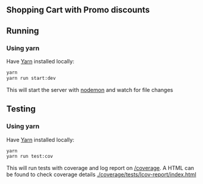 ## Shopping Cart with Promo discounts

## Running

### Using yarn

Have [Yarn](https://yarnpkg.com/) installed locally:

```sh
yarn
yarn run start:dev
```

This will start the server with [nodemon](https://nodemon.io/) and watch for file changes

## Testing

### Using yarn

Have [Yarn](https://yarnpkg.com/) installed locally:

```sh
yarn
yarn run test:cov
```

This will run tests with coverage and log report on [/coverage](./coverage/). A HTML can be found to check coverage details [./coverage/tests/lcov-report/index.html](./coverage/tests/lcov-report/index.html)
